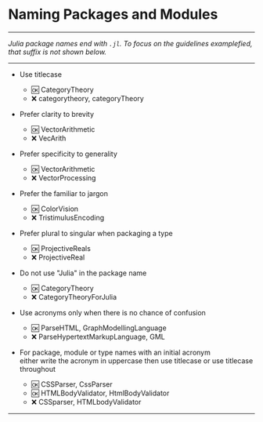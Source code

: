 # Naming Packages and Modules

----

_Julia package names end with `.jl`.  To  focus on the guidelines examplefied, that suffix is not shown below._

----

- Use titlecase
  - :ok: CategoryTheory
  - :x:  categorytheory, categoryTheory
  
- Prefer clarity to brevity  
  - :ok: VectorArithmetic
  - :x:  VecArith
  
- Prefer specificity to generality  
  - :ok: VectorArithmetic
  - :x:  VectorProcessing

- Prefer the familiar to jargon  
  - :ok: ColorVision
  - :x:  TristimulusEncoding

- Prefer plural to singular when packaging a type
  - :ok: ProjectiveReals
  - :x:  ProjectiveReal

- Do not use "Julia" in the package name
  - :ok: CategoryTheory
  - :x:  CategoryTheoryForJulia

- Use acronyms only when there is no chance of confusion
  - :ok: ParseHTML, GraphModellingLanguage
  - :x: ParseHypertextMarkupLanguage, GML

- For package, module or type names with an initial acronym  
  either write the acronym in uppercase then use titlecase
  or use titlecase throughout
  - :ok:  CSSParser, CssParser
  - :ok:  HTMLBodyValidator, HtmlBodyValidator
  - :x:  CSSparser, HTMLbodyValidator   
  
 ------
 

